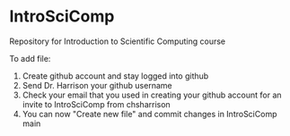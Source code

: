 # IntroSciComp
Repository for Introduction to Scientific Computing course

To add file:
1. Create github account and stay logged into github
2. Send Dr. Harrison your github username 
3. Check your email that you used in creating your github account for an invite to IntroSciComp from chsharrison
4. You can now "Create new file" and commit changes in IntroSciComp main
